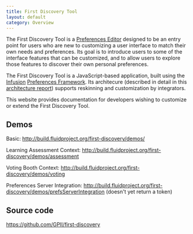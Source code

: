 ```yaml
---
title: First Discovery Tool
layout: default
category: Overview
---
```


The First Discovery Tool is a
[Preferences Editor](http://docs.fluidproject.org/infusion/development/PreferencesEditor.html)
designed to be an entry point for users
who are new to customizing a user interface to match their own needs and preferences.
Its goal is to introduce users to some of the interface features that can be customized,
and to allow users to explore those features to discover their own personal preferences.

The First Discovery Tool is a JavaScript-based application, built using the
[Infusion](http://fluidproject.org/infusion.html)
[Preferences Framework](http://docs.fluidproject.org/infusion/development/PreferencesFramework.html).
Its architecure
(described in detail in this [architecture report](https://wiki.fluidproject.org/display/fluid/First+Discovery+Tool+Architecture))
supports reskinning and customization by integrators.

This website provides documentation for developers wishing to
customize or extend the First Discovery Tool.

## Demos

Basic: http://build.fluidproject.org/first-discovery/demos/

Learning Assessment Context: http://build.fluidproject.org/first-discovery/demos/assessment

Voting Booth Context: http://build.fluidproject.org/first-discovery/demos/voting

Preferences Server Integration: http://build.fluidproject.org/first-discovery/demos/prefsServerIntegration (doesn't yet return a token)

## Source code

https://github.com/GPII/first-discovery
